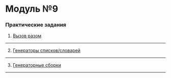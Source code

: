 # Модуль №9
### Практические задания
1. [Вызов разом](module_9_1.py)
___
2. [Генераторы списков/словарей](module_9_2.py)
___
3. [Генераторные сборки](module_9_3.py)
___